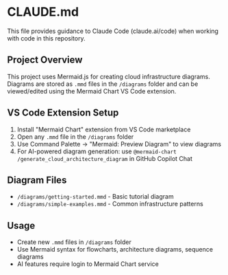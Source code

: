 # CLAUDE.md

This file provides guidance to Claude Code (claude.ai/code) when working with code in this repository.

## Project Overview

This project uses Mermaid.js for creating cloud infrastructure diagrams. Diagrams are stored as `.mmd` files in the `/diagrams` folder and can be viewed/edited using the Mermaid Chart VS Code extension.

## VS Code Extension Setup

1. Install "Mermaid Chart" extension from VS Code marketplace
2. Open any `.mmd` file in the `/diagrams` folder
3. Use Command Palette → "Mermaid: Preview Diagram" to view diagrams
4. For AI-powered diagram generation: use `@mermaid-chart /generate_cloud_architecture_diagram` in GitHub Copilot Chat

## Diagram Files

- `/diagrams/getting-started.mmd` - Basic tutorial diagram
- `/diagrams/simple-examples.mmd` - Common infrastructure patterns

## Usage

- Create new `.mmd` files in `/diagrams` folder
- Use Mermaid syntax for flowcharts, architecture diagrams, sequence diagrams
- AI features require login to Mermaid Chart service